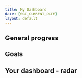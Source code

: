 ```yaml
---
title: My Dashboard
date: [GGI_CURRENT_DATE]
layout: default
---
```


## General progress

<canvas id="allActivities" style="width:100%;max-width:700px"></canvas>
<script>
data = {
  labels: [
    'Not Started',
    'In Progress',
    'Done'
  ],
  datasets: [{
    label: 'My activities',
    data: {{% content "includes/ggi_data_all_activities.inc" %}},
    backgroundColor: [
      'rgb(255, 99, 132)',
      'rgb(54, 162, 235)',
      'rgb(255, 205, 86)'
    ],
    hoverOffset: 4
  }]
};

new Chart("allActivities", {
  type: "doughnut",
  data: data
});
</script>

## Goals

<canvas id="myGoals" style="width:100%;max-width:700px"></canvas>
<script>
labels = ['a', 'b', 'c', 'd', 'e', 'f', 'g'];
data = {
  labels: labels,
  datasets: [{
    label: 'My First Dataset',
    data: [65, 59, 80, 81, 56, 55, 40],
    backgroundColor: [
      'rgba(255, 99, 132, 0.2)',
      'rgba(255, 159, 64, 0.2)',
      'rgba(255, 205, 86, 0.2)',
      'rgba(75, 192, 192, 0.2)',
      'rgba(54, 162, 235, 0.2)',
      'rgba(153, 102, 255, 0.2)',
      'rgba(201, 203, 207, 0.2)'
    ],
    borderColor: [
      'rgb(255, 99, 132)',
      'rgb(255, 159, 64)',
      'rgb(255, 205, 86)',
      'rgb(75, 192, 192)',
      'rgb(54, 162, 235)',
      'rgb(153, 102, 255)',
      'rgb(201, 203, 207)'
    ],
    borderWidth: 1
  }]
};

new Chart("myGoals", {
    type: 'bar',
    data: data,
    options: {
      scales: {
        y: {beginAtZero: true}
      }
}});

</script>

## Your dashboard - radar

<canvas id="myChart" style="width:100%;max-width:700px"></canvas>
<script>
const data = {
  labels: [
    'Usage Goal',
    'Trust Goal',
    'Culture Goal',
    'Engagement Goal',
    'Strategy Goal'
  ],
  datasets: [{
    label: 'My First Dataset',
    data: [5, 4, 2, 2, 1],
    fill: true,
    backgroundColor: 'rgba(255, 99, 132, 0.2)',
    borderColor: 'rgb(255, 99, 132)',
    pointBackgroundColor: 'rgb(255, 99, 132)',
    pointBorderColor: '#fff',
    pointHoverBackgroundColor: '#fff',
    pointHoverBorderColor: 'rgb(255, 99, 132)'
  }]
};

new Chart("myChart", {
  type: "radar",
  data: data,
  options: {
    elements: {
      line: {
        borderWidth: 3
      }
    },
    scales: {
        r: {
            suggestedMin: 0,
            suggestedMax: 5
        }
    }
  },
});
</script>
